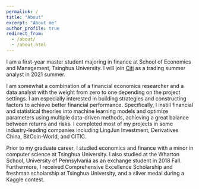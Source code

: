 ```yaml
---
permalink: /
title: "About"
excerpt: "About me"
author_profile: true
redirect_from: 
  - /about/
  - /about.html
---
```


I am a first-year master student majoring in finance at School of Economics and Management, Tsinghua University. I will join [Citi](https://www.citibank.com.cn/sim/english/index.htm) as a trading summer analyst in 2021 summer. 

I am somewhat a combination of a financial economics researcher and a data analyst with the weight from zero to one depending on the project settings. I am especially interested in building strategies and constructing factors to achieve better financial performance. Specifically, I instill financial and statistical theories into machine learning models and optimize parameters using multiple data-driven methods, achieving a great balance between returns and risks. I completed most of my projects in some industry-leading companies including LingJun Investment, Derivatives China, BitCoin-World, and CITIC. 

Prior to my graduate career, I studied economics and finance with a minor in computer science at Tsinghua University. I also studied at the Wharton School, University of Pennsylvania as an exchange student in 2018 Fall. Furthermore, I received Comprehensive Excellence Scholarship and freshman scholarship at Tsinghua University, and a silver medal during a Kaggle contest. 
